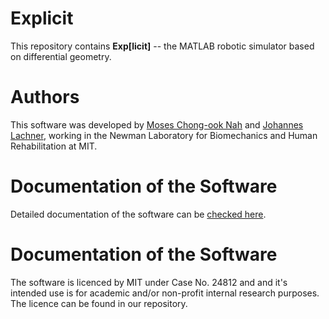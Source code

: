 # Explicit 
This repository contains **Exp[licit]** -- the MATLAB robotic simulator based on differential geometry. 

# Authors
This software was developed by [Moses Chong-ook Nah](https://mosesnah-shared.github.io/) and [Johannes Lachner](https://jlachner.github.io/), working in the Newman Laboratory for Biomechanics and Human Rehabilitation at MIT.

# Documentation of the Software 
Detailed documentation of the software can be [checked here](https://explicit-robotics.github.io/).

# Documentation of the Software 
The software is licenced by MIT under Case No. 24812 and and it's intended use is for academic and/or non-profit internal research purposes. The licence can be found in our repository. 